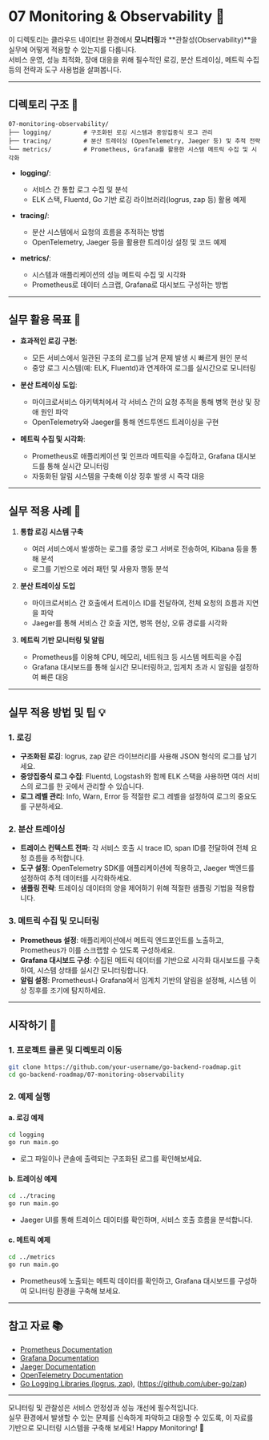 # 07 Monitoring & Observability 🚦

이 디렉토리는 클라우드 네이티브 환경에서 **모니터링**과 **관찰성(Observability)**을 실무에 어떻게 적용할 수 있는지를 다룹니다.  
서비스 운영, 성능 최적화, 장애 대응을 위해 필수적인 로깅, 분산 트레이싱, 메트릭 수집 등의 전략과 도구 사용법을 살펴봅니다.

---

## 디렉토리 구조 📁

```plaintext
07-monitoring-observability/
├── logging/         # 구조화된 로깅 시스템과 중앙집중식 로그 관리
├── tracing/         # 분산 트레이싱 (OpenTelemetry, Jaeger 등) 및 추적 전략
└── metrics/         # Prometheus, Grafana를 활용한 시스템 메트릭 수집 및 시각화
```

- **logging/**:  
  - 서비스 간 통합 로그 수집 및 분석
  - ELK 스택, Fluentd, Go 기반 로깅 라이브러리(logrus, zap 등) 활용 예제

- **tracing/**:  
  - 분산 시스템에서 요청의 흐름을 추적하는 방법
  - OpenTelemetry, Jaeger 등을 활용한 트레이싱 설정 및 코드 예제

- **metrics/**:  
  - 시스템과 애플리케이션의 성능 메트릭 수집 및 시각화
  - Prometheus로 데이터 스크랩, Grafana로 대시보드 구성하는 방법

---

## 실무 활용 목표 🎯

- **효과적인 로깅 구현**:  
  - 모든 서비스에서 일관된 구조의 로그를 남겨 문제 발생 시 빠르게 원인 분석
  - 중앙 로그 시스템(예: ELK, Fluentd)과 연계하여 로그를 실시간으로 모니터링

- **분산 트레이싱 도입**:  
  - 마이크로서비스 아키텍처에서 각 서비스 간의 요청 추적을 통해 병목 현상 및 장애 원인 파악
  - OpenTelemetry와 Jaeger를 통해 엔드투엔드 트레이싱을 구현

- **메트릭 수집 및 시각화**:  
  - Prometheus로 애플리케이션 및 인프라 메트릭을 수집하고, Grafana 대시보드를 통해 실시간 모니터링
  - 자동화된 알림 시스템을 구축해 이상 징후 발생 시 즉각 대응

---

## 실무 적용 사례 🚀

1. **통합 로깅 시스템 구축**  
   - 여러 서비스에서 발생하는 로그를 중앙 로그 서버로 전송하여, Kibana 등을 통해 분석
   - 로그를 기반으로 에러 패턴 및 사용자 행동 분석

2. **분산 트레이싱 도입**  
   - 마이크로서비스 간 호출에서 트레이스 ID를 전달하여, 전체 요청의 흐름과 지연을 파악
   - Jaeger를 통해 서비스 간 호출 지연, 병목 현상, 오류 경로를 시각화

3. **메트릭 기반 모니터링 및 알림**  
   - Prometheus를 이용해 CPU, 메모리, 네트워크 등 시스템 메트릭을 수집
   - Grafana 대시보드를 통해 실시간 모니터링하고, 임계치 초과 시 알림을 설정하여 빠른 대응

---

## 실무 적용 방법 및 팁 💡

### 1. 로깅
- **구조화된 로깅**: logrus, zap 같은 라이브러리를 사용해 JSON 형식의 로그를 남기세요.
- **중앙집중식 로그 수집**: Fluentd, Logstash와 함께 ELK 스택을 사용하면 여러 서비스의 로그를 한 곳에서 관리할 수 있습니다.
- **로그 레벨 관리**: Info, Warn, Error 등 적절한 로그 레벨을 설정하여 로그의 중요도를 구분하세요.

### 2. 분산 트레이싱
- **트레이스 컨텍스트 전파**: 각 서비스 호출 시 trace ID, span ID를 전달하여 전체 요청 흐름을 추적합니다.
- **도구 설정**: OpenTelemetry SDK를 애플리케이션에 적용하고, Jaeger 백엔드를 설정하여 추적 데이터를 시각화하세요.
- **샘플링 전략**: 트레이싱 데이터의 양을 제어하기 위해 적절한 샘플링 기법을 적용합니다.

### 3. 메트릭 수집 및 모니터링
- **Prometheus 설정**: 애플리케이션에서 메트릭 엔드포인트를 노출하고, Prometheus가 이를 스크랩할 수 있도록 구성하세요.
- **Grafana 대시보드 구성**: 수집된 메트릭 데이터를 기반으로 시각화 대시보드를 구축하여, 시스템 상태를 실시간 모니터링합니다.
- **알림 설정**: Prometheus나 Grafana에서 임계치 기반의 알림을 설정해, 시스템 이상 징후를 조기에 탐지하세요.

---

## 시작하기 🚀

### 1. 프로젝트 클론 및 디렉토리 이동
```bash
git clone https://github.com/your-username/go-backend-roadmap.git
cd go-backend-roadmap/07-monitoring-observability
```

### 2. 예제 실행
#### a. 로깅 예제
```bash
cd logging
go run main.go
```
- 로그 파일이나 콘솔에 출력되는 구조화된 로그를 확인해보세요.

#### b. 트레이싱 예제
```bash
cd ../tracing
go run main.go
```
- Jaeger UI를 통해 트레이스 데이터를 확인하며, 서비스 호출 흐름을 분석합니다.

#### c. 메트릭 예제
```bash
cd ../metrics
go run main.go
```
- Prometheus에 노출되는 메트릭 데이터를 확인하고, Grafana 대시보드를 구성하여 모니터링 환경을 구축해 보세요.

---

## 참고 자료 📚

- [Prometheus Documentation](https://prometheus.io/docs/)
- [Grafana Documentation](https://grafana.com/docs/)
- [Jaeger Documentation](https://www.jaegertracing.io/docs/)
- [OpenTelemetry Documentation](https://opentelemetry.io/docs/)
- [Go Logging Libraries (logrus, zap)](https://github.com/sirupsen/logrus), (https://github.com/uber-go/zap)

---

모니터링 및 관찰성은 서비스 안정성과 성능 개선에 필수적입니다.  
실무 환경에서 발생할 수 있는 문제를 신속하게 파악하고 대응할 수 있도록, 이 자료를 기반으로 모니터링 시스템을 구축해 보세요! Happy Monitoring! 🚀